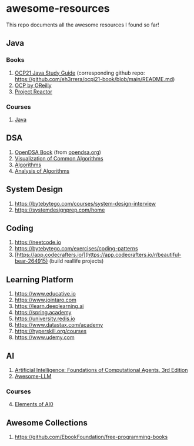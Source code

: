 # awesome-resources
This repo documents all the awesome resources I found so far!

## Java

### Books
1. [OCP21 Java Study Guide](https://ocpj21.javastudyguide.com/index.html) (corresponding github repo: https://github.com/eh3rrera/ocpj21-book/blob/main/README.md)
2. [OCP by OReilly](https://learning.oreilly.com/library/view/ocp-oracle-certified/9781394286614/cover.xhtml)
3. [Project Reactor](https://eherrera.net/project-reactor-course)

### Courses
1. [Java](https://www.udemy.com/course/java-tutorial/learn/lecture/172757#overview)

## DSA
1. [OpenDSA Book](https://opendsa-server.cs.vt.edu/OpenDSA/Books/Everything/html/) (from [opendsa.org](https://opendsa-server.cs.vt.edu))
2. [Visualization of Common Algorithms](https://gallery.selfboot.cn/en/algorithms)
3. [Algorithms](https://algs4.cs.princeton.edu/home/)
4. [Analysis of Algorithms](https://aofa.cs.princeton.edu/home/)


## System Design
1. https://bytebytego.com/courses/system-design-interview
2. https://systemdesignprep.com/home

## Coding
1. https://neetcode.io
2. https://bytebytego.com/exercises/coding-patterns
3. [https://app.codecrafters.io/](https://app.codecrafters.io/r/beautiful-bear-264915) (build reallife projects)

## Learning Platform
1. https://www.educative.io
2. https://www.jointaro.com
3. https://learn.deeplearning.ai
4. https://spring.academy
5. https://university.redis.io
6. https://www.datastax.com/academy
7. https://hyperskill.org/courses
8. https://www.udemy.com

## AI
1. [Artificial Intelligence: Foundations of Computational Agents,  3rd Edition](https://artint.info/3e/html/ArtInt3e.html)
2. [Awesome-LLM](https://github.com/Hannibal046/Awesome-LLM)

### Courses
4. [Elements of AI0](https://www.elementsofai.com)

## Awesome Collections
1. https://github.com/EbookFoundation/free-programming-books


